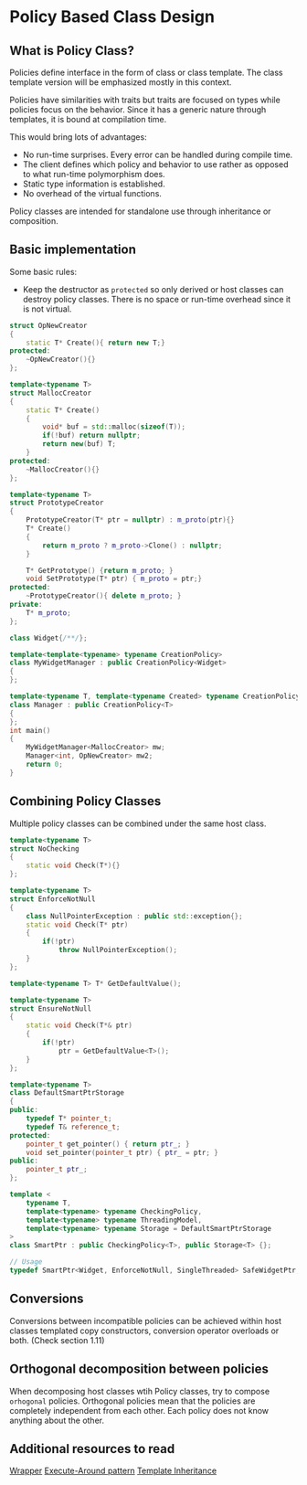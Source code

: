 # Policy Based Class Design

## What is Policy Class?
Policies define interface in the form of class or class template. The class template version will be emphasized mostly in this context.

Policies have similarities with traits but traits are focused on types while policies focus on the behavior. Since it has a generic nature through templates, it is bound at compilation time.

This would bring lots of advantages:
- No run-time surprises. Every error can be handled during compile time.
- The client defines which policy and behavior to use rather as opposed to what run-time polymorphism does.
- Static type information is established.
- No overhead of the virtual functions.


Policy classes are intended for standalone use through inheritance or composition.

## Basic implementation
Some basic rules:
- Keep the destructor as `protected` so only derived or host classes can destroy policy classes. There is no space or run-time overhead since it is not virtual.


```cpp
struct OpNewCreator
{
    static T* Create(){ return new T;}
protected:
    ~OpNewCreator(){}
};

template<typename T>
struct MallocCreator
{
    static T* Create()
    {
        void* buf = std::malloc(sizeof(T));
        if(!buf) return nullptr;
        return new(buf) T;
    }
protected:
    ~MallocCreator(){}
};

template<typename T>
struct PrototypeCreator
{
    PrototypeCreator(T* ptr = nullptr) : m_proto(ptr){}
    T* Create() 
    {
        return m_proto ? m_proto->Clone() : nullptr;
    }

    T* GetPrototype() {return m_proto; }
    void SetPrototype(T* ptr) { m_proto = ptr;}
protected:
    ~PrototypeCreator(){ delete m_proto; }
private:
    T* m_proto;
};

class Widget{/**/};

template<template<typename> typename CreationPolicy>
class MyWidgetManager : public CreationPolicy<Widget>
{
};

template<typename T, template<typename Created> typename CreationPolicy>
class Manager : public CreationPolicy<T>
{
};
int main()
{
    MyWidgetManager<MallocCreator> mw;
    Manager<int, OpNewCreator> mw2;
    return 0;
}
```
## Combining Policy Classes
Multiple policy classes can be combined under the same host class.

```cpp
template<typename T> 
struct NoChecking
{
    static void Check(T*){}
};

template<typename T>
struct EnforceNotNull
{
    class NullPointerException : public std::exception{};
    static void Check(T* ptr)
    {
        if(!ptr)
            throw NullPointerException();
    }
};

template<typename T> T* GetDefaultValue();

template<typename T>
struct EnsureNotNull
{
    static void Check(T*& ptr)
    {
        if(!ptr)
            ptr = GetDefaultValue<T>();
    }
};

template<typename T>
class DefaultSmartPtrStorage
{
public:
    typedef T* pointer_t;
    typedef T& reference_t;
protected:
    pointer_t get_pointer() { return ptr_; }
    void set_pointer(pointer_t ptr) { ptr_ = ptr; }
public:
    pointer_t ptr_;
};

template <
    typename T,
    template<typename> typename CheckingPolicy,
    template<typename> typename ThreadingModel,
    template<typename> typename Storage = DefaultSmartPtrStorage
>
class SmartPtr : public CheckingPolicy<T>, public Storage<T> {};

// Usage
typedef SmartPtr<Widget, EnforceNotNull, SingleThreaded> SafeWidgetPtr;

```

## Conversions
Conversions between incompatible policies can be achieved within host classes templated copy constructors, conversion operator overloads or both. (Check section 1.11)

## Orthogonal decomposition between policies
When decomposing host classes wtih Policy classes, try to compose `orhogonal` policies. Orthogonal policies mean that the policies are completely independent from each other. Each policy does not know anything about the other.

## Additional resources to read
[Wrapper](https://stroustrup.com/wrapper.pdf)
[Execute-Around pattern](https://stackoverflow.com/questions/16859519/how-to-wrap-calls-of-every-member-function-of-a-class-in-c11)
[Template Inheritance](https://blog.feabhas.com/2014/06/template-inheritance/)
